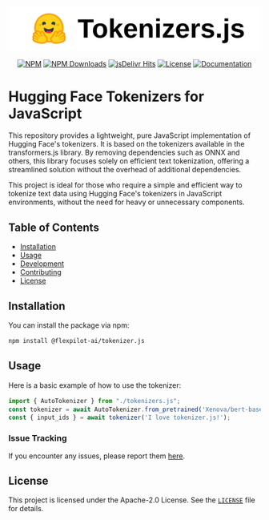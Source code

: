 
<p align="center">
    <br/>
    <picture> 
        <source media="(prefers-color-scheme: dark)" srcset="https://raw.githubusercontent.com/flexpilot-ai/tokenizers.js/main/assets/dark-logo.svg" width="500" style="max-width: 100%;">
        <source media="(prefers-color-scheme: light)" srcset="https://raw.githubusercontent.com/flexpilot-ai/tokenizers.js/main/assets/light-logo.svg" width="500" style="max-width: 100%;">
        <img alt="transformers.js javascript library logo" src="https://raw.githubusercontent.com/flexpilot-ai/tokenizers.js/main/assets/light-logo.svg" width="500" style="max-width: 100%;">
    </picture>
    <br/>
</p>

<p align="center">
    <a href="https://www.npmjs.com/package/tokenizer.js"><img alt="NPM" src="https://img.shields.io/npm/v/tokenizer.js"></a>
    <a href="https://www.npmjs.com/package/tokenizer.js"><img alt="NPM Downloads" src="https://img.shields.io/npm/dw/tokenizer.js"></a>
    <a href="https://www.jsdelivr.com/package/npm/tokenizer.js"><img alt="jsDelivr Hits" src="https://img.shields.io/jsdelivr/npm/hw/tokenizer.js"></a>
    <a href="https://github.com/flexpilot-ai/tokenizers.js/blob/main/LICENSE"><img alt="License" src="https://img.shields.io/github/license/flexpilot-ai/tokenizers.js?color=blue"></a>
    <a href="https://huggingface.co/docs/transformers.js/index"><img alt="Documentation" src="https://img.shields.io/website/http/huggingface.co/docs/transformers.js/index.svg?down_color=red&down_message=offline&up_message=online"></a>
</p>

# Hugging Face Tokenizers for JavaScript

This repository provides a lightweight, pure JavaScript implementation of Hugging Face's tokenizers. It is based on the tokenizers available in the transformers.js library. By removing dependencies such as ONNX and others, this library focuses solely on efficient text tokenization, offering a streamlined solution without the overhead of additional dependencies.

This project is ideal for those who require a simple and efficient way to tokenize text data using Hugging Face's tokenizers in JavaScript environments, without the need for heavy or unnecessary components.

## Table of Contents

- [Installation](#installation)
- [Usage](#usage)
- [Development](#development)
- [Contributing](#contributing)
- [License](#license)

## Installation

You can install the package via npm:

```sh
npm install @flexpilot-ai/tokenizer.js
```

## Usage

Here is a basic example of how to use the tokenizer:

```javascript
import { AutoTokenizer } from "./tokenizers.js";
const tokenizer = await AutoTokenizer.from_pretrained('Xenova/bert-base-uncased');
const { input_ids } = await tokenizer('I love tokenizer.js!');
```

### Issue Tracking

If you encounter any issues, please report them [here](https://github.com/flexpilot-ai/tokenizers.js/issues).

## License

This project is licensed under the Apache-2.0 License. See the [`LICENSE`](https://github.com/flexpilot-ai/tokenizer.js/blob/main/LICENSE) file for details.
